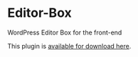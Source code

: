 # Editor-Box
WordPress Editor Box for the front-end

This plugin is [available for download here](https://wordpress.org/plugins/editor-box/).
